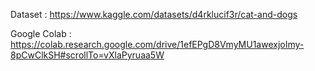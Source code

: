 Dataset : https://www.kaggle.com/datasets/d4rklucif3r/cat-and-dogs

Google Colab : https://colab.research.google.com/drive/1efEPgD8VmyMU1awexjoImy-8pCwClkSH#scrollTo=vXlaPyruaa5W
